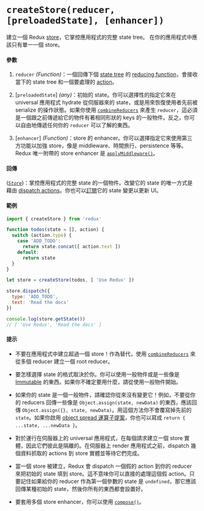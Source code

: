 # `createStore(reducer, [preloadedState], [enhancer])`

建立一個 Redux [store](Store.md)，它掌控應用程式的完整 state tree。
在你的應用程式中應該只有單一一個 store。

#### 參數

1. `reducer` *(Function)*：一個回傳下個 [state tree](../Glossary.md#state) 的 [reducing function](../Glossary.md#reducer)，會接收當下的 state tree 和一個要處理的 [action](../Glossary.md#action)。

2. [`preloadedState`] *(any)*：初始的 state。你可以選擇性的指定它來在 universal 應用程式 hydrate 從伺服器來的 state，或是用來恢復使用者先前被 serialize 的操作狀態。如果你使用 [`combineReducers`](combineReducers.md) 來產生 `reducer`，這必須是一個跟之前傳遞給它的物件有著相同形狀的 keys 的一般物件。反之，你可以自由地傳遞任何你的 `reducer` 可以了解的東西。

3. [`enhancer`] *(Function)*：store 的 enhancer。你可以選擇指定它來使用第三方功能以加強 store，像是 middleware、時間旅行、persistence 等等。Redux 唯一附帶的 store enhancer 是 [`applyMiddleware()`](./applyMiddleware.md)。

#### 回傳

([*`Store`*](Store.md))：掌控應用程式的完整 state 的一個物件。改變它的 state 的唯一方式是藉由 [dispatch actions](Store.md#dispatch)。你也可以[訂閱](Store.md#subscribe)它的 state 變更以更新 UI。

#### 範例

```js
import { createStore } from 'redux'

function todos(state = [], action) {
  switch (action.type) {
    case 'ADD_TODO':
      return state.concat([ action.text ])
    default:
      return state
  }
}

let store = createStore(todos, [ 'Use Redux' ])

store.dispatch({
  type: 'ADD_TODO',
  text: 'Read the docs'
})

console.log(store.getState())
// [ 'Use Redux', 'Read the docs' ]
```

#### 提示

* 不要在應用程式中建立超過一個 store！作為替代，使用 [`combineReducers`](combineReducers.md) 來從多個 reducer 建立一個 root reducer。

* 要怎樣選擇 state 的格式取決於你。你可以使用一般物件或是一些像是 [Immutable](http://facebook.github.io/immutable-js/) 的東西。如果你不確定要用什麼，請從使用一般物件開始。

* 如果你的 state 是一個一般物件，請確認你從來沒有變更它！例如，不要從你的 reducers 回傳一些像是 `Object.assign(state, newData)` 的東西，應該回傳 `Object.assign({}, state, newData)`。用這個方法你不會覆寫掉先前的 `state`。如果你啟用 [object spread 運算子提案](../recipes/UsingObjectSpreadOperator.md)，你也可以寫成 `return { ...state, ...newData }`。

* 對於運行在伺服器上的 universal 應用程式，在每個請求建立一個 store 實體，因此它們彼此是隔離的。在伺服器上 render 應用程式之前，dispatch 幾個資料抓取的 actions 到 store 實體並等待它們完成。

* 當一個 store 被建立，Redux 會 dispatch 一個假的 action 到你的 reducer 來把初始的 state 填到 store。這不意味你可以直接的處理這個假 action。只要記住如果給你的 reducer 作為第一個參數的 state 是 `undefined`，那它應該回傳某種初始的 state，然後你所有的東西都會設置好。

* 要套用多個 store enhancer，你可以使用 [`compose()`](./compose.md)。
